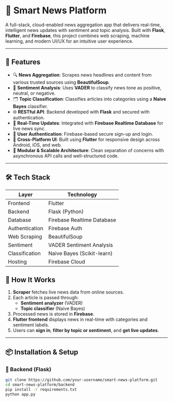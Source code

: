 # 🧠 Smart News Platform

A full-stack, cloud-enabled news aggregation app that delivers real-time, intelligent news updates with sentiment and topic analysis. Built with **Flask**, **Flutter**, and **Firebase**, this project combines web scraping, machine learning, and modern UI/UX for an intuitive user experience.

---

## 🚀 Features

- 🔍 **News Aggregation**: Scrapes news headlines and content from various trusted sources using **BeautifulSoup**.
- 💬 **Sentiment Analysis**: Uses **VADER** to classify news tone as positive, neutral, or negative.
- 🗂️ **Topic Classification**: Classifies articles into categories using a **Naive Bayes** classifier.
- 🌐 **RESTful API**: Backend developed with **Flask** and secured with authentication.
- 🔄 **Real-Time Updates**: Integrated with **Firebase Realtime Database** for live news sync.
- 🔐 **User Authentication**: Firebase-based secure sign-up and login.
- 📱 **Cross-Platform UI**: Built using **Flutter** for responsive design across Android, iOS, and web.
- 🧩 **Modular & Scalable Architecture**: Clean separation of concerns with asynchronous API calls and well-structured code.

---

## 🛠️ Tech Stack

| Layer           | Technology                     |
|----------------|---------------------------------|
| Frontend        | Flutter                         |
| Backend         | Flask (Python)                  |
| Database        | Firebase Realtime Database      |
| Authentication  | Firebase Auth                   |
| Web Scraping    | BeautifulSoup                   |
| Sentiment       | VADER Sentiment Analysis        |
| Classification  | Naive Bayes (Scikit-learn)      |
| Hosting         | Firebase Cloud                  |



## 🧪 How It Works

1. **Scraper** fetches live news data from online sources.
2. Each article is passed through:
   - **Sentiment analyzer** (VADER)
   - **Topic classifier** (Naive Bayes)
3. Processed news is stored in **Firebase**.
4. **Flutter frontend** displays news in real-time with categories and sentiment labels.
5. Users can **sign in**, **filter by topic or sentiment**, and **get live updates**.

---

## 📦 Installation & Setup


### 🔧 Backend (Flask)

```bash
git clone https://github.com/your-username/smart-news-platform.git
cd smart-news-platform/backend
pip install -r requirements.txt
python app.py
